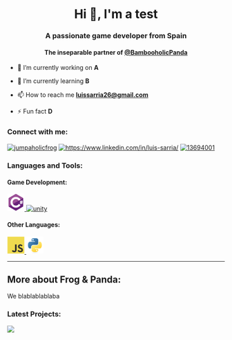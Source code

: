 <h1 align="center">Hi 🐸, I'm a test</h1>
<h3 align="center">A passionate game developer from Spain</h3>
<h4 align="center">The inseparable partner of <a href="https://github.com/BambooholicPanda">@BambooholicPanda</a></h4>


- 🔭 I’m currently working on **A**

- 🌱 I’m currently learning **B**

- 📫 How to reach me **luissarria26@gmail.com**

- ⚡ Fun fact **D**

<h3 align="left">Connect with me:</h3>
<p align="left">
<a href="https://twitter.com/jumpaholicfrog" target="blank"><img align="center" src="https://raw.githubusercontent.com/rahuldkjain/github-profile-readme-generator/master/src/images/icons/Social/twitter.svg" alt="jumpaholicfrog" height="30" width="40" /></a>
<a href="https://linkedin.com/in/https://www.linkedin.com/in/luis-sarria/" target="blank"><img align="center" src="https://raw.githubusercontent.com/rahuldkjain/github-profile-readme-generator/master/src/images/icons/Social/linked-in-alt.svg" alt="https://www.linkedin.com/in/luis-sarria/" height="30" width="40" /></a>
<a href="https://stackoverflow.com/users/13694001" target="blank"><img align="center" src="https://raw.githubusercontent.com/rahuldkjain/github-profile-readme-generator/master/src/images/icons/Social/stack-overflow.svg" alt="13694001" height="30" width="40" /></a>
</p>

<h3 align="left">Languages and Tools:</h3>
<h4 align="left">Game Development:</h4>
<p align="left"> <a href="https://www.w3schools.com/cs/" target="_blank" rel="noreferrer"> <img src="https://raw.githubusercontent.com/devicons/devicon/master/icons/csharp/csharp-original.svg" alt="csharp" width="40" height="40"/> </a>  <a href="https://unity.com/" target="_blank" rel="noreferrer"> <img src="https://www.vectorlogo.zone/logos/unity3d/unity3d-icon.svg" alt="unity" width="40" height="40"/> </a>  </p>
<h4 align="left">Other Languages:</h4>
<p align="left"> <a href="https://developer.mozilla.org/en-US/docs/Web/JavaScript" target="_blank" rel="noreferrer"> <img src="https://raw.githubusercontent.com/devicons/devicon/master/icons/javascript/javascript-original.svg" alt="javascript" width="40" height="40"/> </a> <a href="https://www.python.org" target="_blank" rel="noreferrer"> <img src="https://raw.githubusercontent.com/devicons/devicon/master/icons/python/python-original.svg" alt="python" width="40" height="40"/> </a></p>

***
<h2 align="left">More about Frog & Panda:</h2>
 We blablablablaba
 
<h3 align="left">Latest Projects:</h4>
<a href="https://frog-panda.itch.io/blindfolded-chef">
  <img align="left" src="https://imgur.com/RHQVK6m.png" />
</a>
